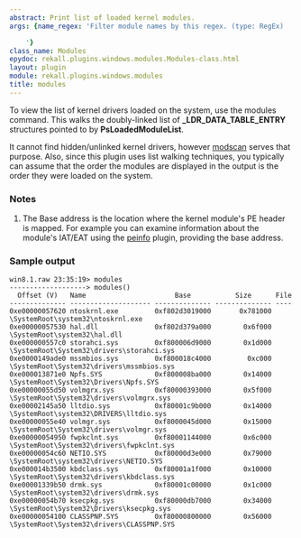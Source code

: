 ```yaml
---
abstract: Print list of loaded kernel modules.
args: {name_regex: 'Filter module names by this regex. (type: RegEx)

    '}
class_name: Modules
epydoc: rekall.plugins.windows.modules.Modules-class.html
layout: plugin
module: rekall.plugins.windows.modules
title: modules
---
```


To view the list of kernel drivers loaded on the system, use the modules
command. This walks the doubly-linked list of **_LDR_DATA_TABLE_ENTRY**
structures pointed to by **PsLoadedModuleList**.

It cannot find hidden/unlinked kernel drivers, however [modscan](ModScan.html)
serves that purpose. Also, since this plugin uses list walking techniques, you
typically can assume that the order the modules are displayed in the output is
the order they were loaded on the system.

### Notes

1. The Base address is the location where the kernel module's PE header is
   mapped. For example you can examine information about the module's IAT/EAT
   using the [peinfo](PEInfo.html) plugin, providing the base address.


### Sample output

```
win8.1.raw 23:35:19> modules
-------------------> modules()
  Offset (V)   Name                      Base           Size      File
-------------- -------------------- -------------- -------------- ----
0xe00000057620 ntoskrnl.exe         0xf802d3019000       0x781000 \SystemRoot\system32\ntoskrnl.exe
0xe00000057530 hal.dll              0xf802d379a000        0x6f000 \SystemRoot\system32\hal.dll
0xe000000557c0 storahci.sys         0xf800006d9000        0x1d000 \SystemRoot\System32\drivers\storahci.sys
0xe0000149ade0 mssmbios.sys         0xf800018c4000         0xc000 \SystemRoot\System32\drivers\mssmbios.sys
0xe000013871e0 Npfs.SYS             0xf800008ba000        0x14000 \SystemRoot\System32\Drivers\Npfs.SYS
0xe00000055d50 volmgrx.sys          0xf80000393000        0x5f000 \SystemRoot\System32\drivers\volmgrx.sys
0xe00002145a50 lltdio.sys           0xf80001c9b000        0x14000 \SystemRoot\system32\DRIVERS\lltdio.sys
0xe00000055e40 volmgr.sys           0xf8000045d000        0x15000 \SystemRoot\System32\drivers\volmgr.sys
0xe00000054950 fwpkclnt.sys         0xf80001144000        0x6c000 \SystemRoot\System32\drivers\fwpkclnt.sys
0xe00000054c60 NETIO.SYS            0xf80000d3e000        0x79000 \SystemRoot\system32\drivers\NETIO.SYS
0xe000014b3500 kbdclass.sys         0xf80001a1f000        0x10000 \SystemRoot\System32\drivers\kbdclass.sys
0xe00001339b50 drmk.sys             0xf80001c00000        0x1c000 \SystemRoot\system32\drivers\drmk.sys
0xe00000054b70 ksecpkg.sys          0xf80000db7000        0x34000 \SystemRoot\System32\Drivers\ksecpkg.sys
0xe00000054100 CLASSPNP.SYS         0xf80000800000        0x56000 \SystemRoot\System32\drivers\CLASSPNP.SYS
```
